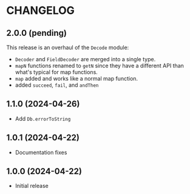 # CHANGELOG

## 2.0.0 (pending)

This release is an overhaul of the `Decode` module:

- `Decoder` and `FieldDecoder` are merged into a single type.
- `mapN` functions renamed to `getN` since they have a different API than what's typical for map functions.
- `map` added and works like a normal map function.
- added `succeed`, `fail`, and `andThen`

## 1.1.0 (2024-04-26)

- Add `Db.errorToString`

## 1.0.1 (2024-04-22)

- Documentation fixes

## 1.0.0 (2024-04-22)

- Initial release
